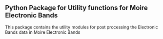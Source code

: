 ## Python Package for Utility functions for Moire Electronic Bands

This package contains the utility modules for post processing the Electronic Bands data in Moire Electronic Bands


